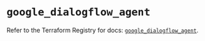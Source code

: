 # `google_dialogflow_agent`

Refer to the Terraform Registry for docs: [`google_dialogflow_agent`](https://registry.terraform.io/providers/hashicorp/google/6.8.0/docs/resources/dialogflow_agent).
